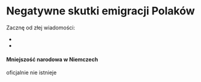 # Negatywne skutki emigracji Polaków



Zacznę od złej wiadomości:

+ 
+

#### Mniejszość narodowa w Niemczech

oficjalnie nie istnieje

